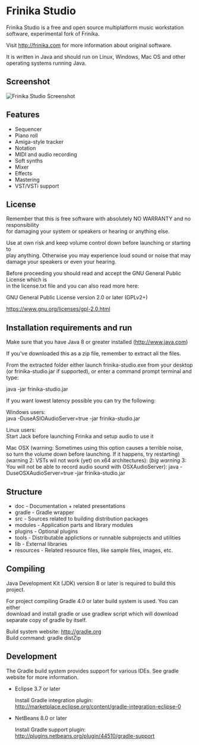 Frinika Studio
==============

Frinika Studio is a free and open source multiplatform music workstation software, experimental fork of Frinika.

Visit http://frinika.com for more information about original software.

It is written in Java and should run on Linux, Windows, Mac OS and other operating systems running Java.

Screenshot
----------

![Frinika Studio Screenshot](images/screenshot.png?raw=true)

Features
--------

 * Sequencer
 * Piano roll
 * Amiga-style tracker
 * Notation
 * MIDI and audio recording
 * Soft synths
 * Mixer
 * Effects
 * Mastering
 * VST/VSTi support

License
-------

Remember that this is free software with absolutely NO WARRANTY and no responsibility  
for damaging your system or speakers or hearing or anything else.

Use at own risk and keep volume control down before launching or starting to  
play anything. Otherwise you may experience loud sound or noise that may  
damage your speakers or even your hearing.

Before proceeding you should read and accept the GNU General Public License which is  
in the license.txt file and you can also read more here:

GNU General Public License version 2.0 or later (GPLv2+) 

https://www.gnu.org/licenses/gpl-2.0.html

Installation requirements and run
---------------------------------

Make sure that you have Java 8 or greater installed (http://www.java.com)

If you've downloaded this as a zip file, remember to extract all the files.

From the extracted folder either launch frinika-studio.exe from your desktop  
(or frinika-studio.jar if supported), or enter a command prompt terminal and type:

java -jar frinika-studio.jar

If you want lowest latency possible you can try the following:

Windows users:  
java -DuseASIOAudioServer=true -jar frinika-studio.jar

Linux users:  
Start Jack before launching Frinika and setup audio to use it

Mac OSX (warning: Sometimes using this option causes a terrible noise,  
so turn the volume down before launching. If it happens, try restarting)
(warning 2: VSTs wil not work (yet) on x64 architectures):
(*big warning* 3: You will not be able to record audio sound with OSXAudioServer):
java -DuseOSXAudioServer=true -jar frinika-studio.jar

Structure
---------

 * doc - Documentation + related presentations
 * gradle - Gradle wrapper
 * src - Sources related to building distribution packages
 * modules - Application parts and library modules
 * plugins - Optional plugins
 * tools - Distributable applictions or runnable subprojects and utilities
 * lib - External libraries
 * resources - Related resource files, like sample files, images, etc.

Compiling
---------

Java Development Kit (JDK) version 8 or later is required to build this project.

For project compiling Gradle 4.0 or later build system is used. You can either  
download and install gradle or use gradlew script which will download separate copy of gradle by itself.

Build system website: http://gradle.org  
Build command: gradle distZip

Development
-----------

The Gradle build system provides support for various IDEs. See gradle website for more information.

 * Eclipse 3.7 or later

   Install Gradle integration plugin: http://marketplace.eclipse.org/content/gradle-integration-eclipse-0

 * NetBeans 8.0 or later

   Install Gradle support plugin: http://plugins.netbeans.org/plugin/44510/gradle-support
